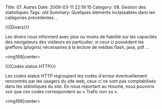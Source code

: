 Title: 07. Autres 
Date: 2009-03-11 22:19:15
Category: 08. Gestion des statistiques
Tags: old
Summary: Quelques éléments inclassables dans les catégories précédentes. . 

{{{Divers}}}

Les divers nous informent avec plus ou moins de fiabilité sur les capacités des navigateurs des visiteurs en particulier, si ceux ci possèdent les greffons (plugins) nécessaires à la lecture de médias flash, java, pdf ...

<img168|center>

{{{Codes status HTTP}}}

Les codes status HTTP regroupent les codes d'erreur éventuellement rencontrés par les usagers du site web, ceux ci ne sont pas comptabilisés dans les statistiques du site. En nous reportant au résumé, nous pouvons voir que ces codes correspondent au « Trafic non vu ».

<img168|center>